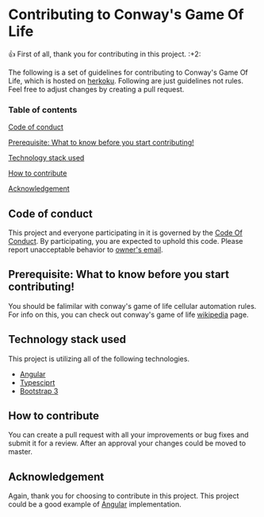 # Contributing to Conway's Game Of Life

:+1: First of all, thank you for contributing in this project. :+2:

The following is a set of guidelines for contributing to Conway's Game Of Life, which is hosted on [herkoku](http://conways-gol.herokuapp.com/).
Following are just guidelines not rules. Feel free to adjust changes by creating a pull request.

### Table of contents
[Code of conduct](#code-of-conduct)

[Prerequisite: What to know before you start contributing!](#What-to-know-before-you-start-contributing)

[Technology stack used](#technology-stack-used)

[How to contribute](#how-to-contribute)

[Acknowledgement](#acknowledgement)

## Code of conduct

This project and everyone participating in it is governed by the [Code Of Conduct](CODE_OF_CONDUCT.md). By participating, you are expected to uphold this code. 
Please report unacceptable behavior to [owner's email](mailto:amandeepsinghsokhi05@gmail.com).

## Prerequisite: What to know before you start contributing!

You should be falimilar with conway's game of life cellular automation rules. For info on this, you can check out conway's game of life 
[wikipedia](https://en.wikipedia.org/wiki/Conway%27s_Game_of_Life) page.

## Technology stack used

This project is utilizing all of the following technologies.
* [Angular](https://angular.io/)
* [Typesciprt](http://www.typescriptlang.org/)
* [Bootstrap 3](http://getbootstrap.com/)

## How to contribute

You can create a pull request with all your improvements or bug fixes and submit it for a review. After an approval your changes could be
moved to master.

## Acknowledgement

Again, thank you for choosing to contribute in this project. This project could be a good example of [Angular](https://angular.io/) implementation.
